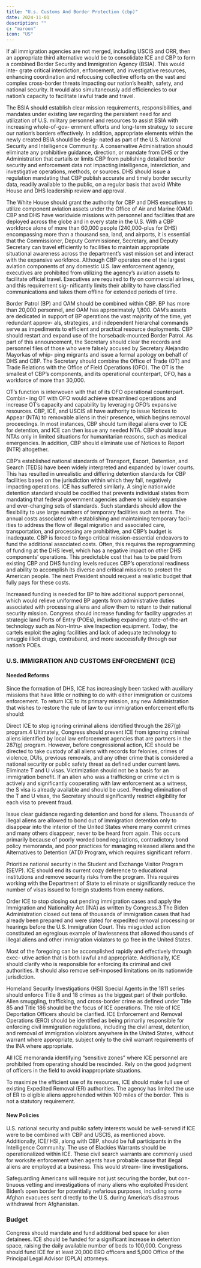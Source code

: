 ```yaml
---
title: "U.s. Customs And Border Protection (cbp)"
date: 2024-11-01
description: ""
c: "maroon"
icon: "US"
---
```



If all immigration agencies are not merged, including USCIS and ORR, then
an appropriate third alternative would be to consolidate ICE and CBP to form
a combined Border Security and Immigration Agency (BSIA). This would inte-
grate critical interdiction, enforcement, and investigative resources, enhancing
coordination and refocusing collective efforts on the vast and complex cross-border threats impacting our nation’s health, safety, and national security. It would also simultaneously add efficiencies to our nation’s capacity to facilitate lawful
trade and travel.

The BSIA should establish clear mission requirements, responsibilities, and
mandates under existing law regarding the persistent need for and utilization of
U.S. military personnel and resources to assist BSIA with increasing whole-of-gov-
ernment efforts and long-term strategy to secure our nation’s borders effectively.
In addition, appropriate elements within the newly created BSIA should be desig-
nated as part of the U.S. National Security and Intelligence Community.
A conservative Administration should eliminate any prohibitive guidance,
direction, or mandate from DHS or the Administration that curtails or limits CBP
from publishing detailed border security and enforcement data not impacting
intelligence, interdiction, and investigative operations, methods, or sources. DHS
should issue a regulation mandating that CBP publish accurate and timely border
security data, readily available to the public, on a regular basis that avoid White
House and DHS leadership review and approval.

The White House should grant the authority for CBP and DHS executives to
utilize component aviation assets under the Office of Air and Marine (OAM). CBP
and DHS have worldwide missions with personnel and facilities that are deployed
across the globe and in every state in the U.S. With a CBP workforce alone of more
than 60,000 people (240,000-plus for DHS) encompassing more than a thousand
sea, land, and airports, it is essential that the Commissioner, Deputy Commissioner,
Secretary, and Deputy Secretary can travel efficiently to facilities to maintain
appropriate situational awareness across the department’s vast mission set and
interact with the expansive workforce. Although CBP operates one of the largest
aviation components of any domestic U.S. law enforcement agency, executives are
prohibited from utilizing the agency’s aviation assets to facilitate official travel.
Executives are required to fly on commercial airlines, and this requirement sig-
nificantly limits their ability to have classified communications and takes them
offline for extended periods of time.

Border Patrol (BP) and OAM should be combined within CBP. BP has more than
20,000 personnel, and OAM has approximately 1,800. OAM’s assets are dedicated
in support of BP operations the vast majority of the time, yet redundant approv-
als, strategies, and independent hierarchal commands serve as impediments to
efficient and practical resource deployments.
CBP should restart and expand use of the horseback-mounted Border Patrol. As
part of this announcement, the Secretary should clear the records and personnel
files of those who were falsely accused by Secretary Alejandro Mayorkas of whip-
ping migrants and issue a formal apology on behalf of DHS and CBP.
The Secretary should combine the Office of Trade (OT) and Trade Relations
with the Office of Field Operations (OFO). The OT is the smallest of CBP’s components, and its operational counterpart, OFO, has a workforce of more than 30,000.

OT’s function is interwoven with that of its OFO operational counterpart. Combin-
ing OT with OFO would achieve streamlined operations and increase OT’s capacity
and capability by leveraging OFO’s expansive resources.
CBP, ICE, and USCIS all have authority to issue Notices to Appear (NTA) to
removable aliens in their presence, which begins removal proceedings. In most
instances, CBP should turn illegal aliens over to ICE for detention, and ICE can
then issue any needed NTA. CBP should issue NTAs only in limited situations
for humanitarian reasons, such as medical emergencies. In addition, CBP should
eliminate use of Notices to Report (NTR) altogether.

CBP’s established national standards of Transport, Escort, Detention, and
Search (TEDS) have been widely interpreted and expanded by lower courts. This
has resulted in unrealistic and differing detention standards for CBP facilities based
on the jurisdiction within which they fall, negatively impacting operations. ICE has
suffered similarly. A single nationwide detention standard should be codified that
prevents individual states from mandating that federal government agencies adhere
to widely expansive and ever-changing sets of standards. Such standards should allow
the flexibility to use large numbers of temporary facilities such as tents.
The annual costs associated with establishing and maintaining temporary facil-
ities to address the flow of illegal migration and associated care, transportation,
and processing are prohibitive, and CBP’s budget is inadequate. CBP is forced to
forgo critical mission-essential endeavors to fund the additional associated costs.
Often, this requires the reprogramming of funding at the DHS level, which has a
negative impact on other DHS components’ operations. This predictable cost that
has to be paid from existing CBP and DHS funding levels reduces CBP’s operational
readiness and ability to accomplish its diverse and critical missions to protect the
American people. The next President should request a realistic budget that fully
pays for these costs.

Increased funding is needed for BP to hire additional support personnel, which
would relieve uniformed BP agents from administrative duties associated with
processing aliens and allow them to return to their national security mission.
Congress should increase funding for facility upgrades at strategic land Ports of
Entry (POEs), including expanding state-of-the-art technology such as Non-Intru-
sive Inspection equipment. Today, the cartels exploit the aging facilities and lack
of adequate technology to smuggle illicit drugs, contraband, and more successfully
through our nation’s POEs.


### U.S. IMMIGRATION AND CUSTOMS ENFORCEMENT (ICE)

#### Needed Reforms

Since the formation of DHS, ICE has increasingly been tasked with auxiliary
missions that have little or nothing to do with either immigration or customs enforcement. To return ICE to its primary mission, any new Administration that
wishes to restore the rule of law to our immigration enforcement efforts should:

Direct ICE to stop ignoring criminal aliens identified through the
287(g) program.4 Ultimately, Congress should prevent ICE from ignoring
criminal aliens identified by local law enforcement agencies that are partners
in the 287(g) program. However, before congressional action, ICE should
be directed to take custody of all aliens with records for felonies, crimes of
violence, DUIs, previous removals, and any other crime that is considered a
national security or public safety threat as defined under current laws.
Eliminate T and U visas. Victimization should not be a basis for an
immigration benefit. If an alien who was a trafficking or crime victim is
actively and significantly cooperating with law enforcement as a witness,
the S visa is already available and should be used. Pending elimination of the
T and U visas, the Secretary should significantly restrict eligibility for each
visa to prevent fraud.

Issue clear guidance regarding detention and bond for aliens.
Thousands of illegal aliens are allowed to bond out of immigration detention
only to disappear into the interior of the United States where many commit
crimes and many others disappear, never to be heard from again. This
occurs primarily because of poorly worded bond regulations, contradictory
bond policy memoranda, and poor practices for managing released
aliens and the Alternatives to Detention (ATD) Program, which requires
significant reform.

Prioritize national security in the Student and Exchange Visitor
Program (SEVP). ICE should end its current cozy deference to educational
institutions and remove security risks from the program. This requires
working with the Department of State to eliminate or significantly reduce
the number of visas issued to foreign students from enemy nations.

Order ICE to stop closing out pending immigration cases and apply
the Immigration and Nationality Act (INA) as written by Congress.3
The Biden Administration closed out tens of thousands of immigration
cases that had already been prepared and were slated for expedited removal
processing or hearings before the U.S. Immigration Court. This misguided
action constituted an egregious example of lawlessness that allowed
thousands of illegal aliens and other immigration violators to go free in the
United States.

Most of the foregoing can be accomplished rapidly and effectively through exec-
utive action that is both lawful and appropriate. Additionally, ICE should clarify
who is responsible for enforcing its criminal and civil authorities. It should also
remove self-imposed limitations on its nationwide jurisdiction.

Homeland Security Investigations (HSI) Special Agents in the 1811
series should enforce Title 8 and 18 crimes as the biggest part of their
portfolio. Alien smuggling, trafficking, and cross-border crime as defined
under Title 85 and Title 186 should be the focus of ICE operations.
The role of ICE Deportation Officers should be clarified. ICE
Enforcement and Removal Operations (ERO) should be identified as being
primarily responsible for enforcing civil immigration regulations, including
the civil arrest, detention, and removal of immigration violators anywhere
in the United States, without warrant where appropriate, subject only to the
civil warrant requirements of the INA where appropriate.


All ICE memoranda identifying “sensitive zones” where
ICE personnel are prohibited from operating should be
rescinded. Rely on the good judgment of officers in the field to avoid
inappropriate situations.

To maximize the efficient use of its resources, ICE should make full
use of existing Expedited Removal (ER) authorities. The agency has
limited the use of ER to eligible aliens apprehended within 100 miles of the
border. This is not a statutory requirement.

#### New Policies

U.S. national security and public safety interests would be well-served if ICE
were to be combined with CBP and USCIS, as mentioned above. Additionally, ICE/
HSI, along with CBP, should be full participants in the Intelligence Community.
The use of Blackies Warrants should be operationalized within ICE. These civil
search warrants are commonly used for worksite enforcement when agents have
probable cause that illegal aliens are employed at a business. This would stream-
line investigations.

Safeguarding Americans will require not just securing the border, but con-
tinuous vetting and investigations of many aliens who exploited President
Biden’s open border for potentially nefarious purposes, including some Afghan
evacuees sent directly to the U.S. during America’s disastrous withdrawal from
Afghanistan.

### Budget

Congress should mandate and fund additional bed space for alien
detainees. ICE should be funded for a significant increase in detention
space, raising the daily available number of beds to 100,000.
Congress should fund ICE for at least 20,000 ERO officers and 5,000
Office of the Principal Legal Advisor (OPLA) attorneys.
